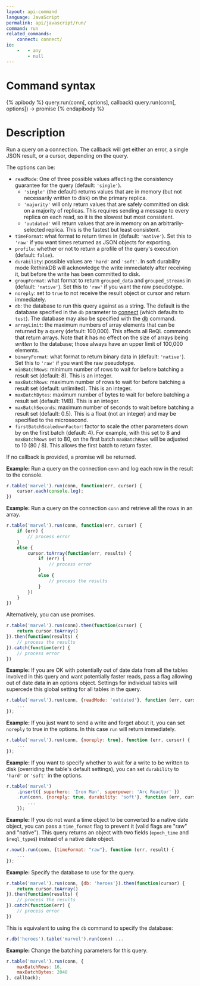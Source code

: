 ```yaml
---
layout: api-command
language: JavaScript
permalink: api/javascript/run/
command: run
related_commands:
    connect: connect/
io:
    -   - any
        - null
---
```


# Command syntax #

{% apibody %}
query.run(conn[, options], callback)
query.run(conn[, options]) &rarr; promise
{% endapibody %}

# Description #

Run a query on a connection. The callback will get either an error, a single JSON
result, or a cursor, depending on the query.

The options can be:

- `readMode`: One of three possible values affecting the consistency guarantee for the query (default: `'single'`).
    - `'single'` (the default) returns values that are in memory (but not necessarily written to disk) on the primary replica.
    - `'majority'` will only return values that are safely committed on disk on a majority of replicas. This requires sending a message to every replica on each read, so it is the slowest but most consistent.
    - `'outdated'` will return values that are in memory on an arbitrarily-selected replica. This is the fastest but least consistent.
- `timeFormat`: what format to return times in (default: `'native'`).
  Set this to `'raw'` if you want times returned as JSON objects for exporting.
- `profile`: whether or not to return a profile of the query's
  execution (default: `false`).
- `durability`: possible values are `'hard'` and `'soft'`. In soft durability mode RethinkDB
will acknowledge the write immediately after receiving it, but before the write has
been committed to disk.
- `groupFormat`: what format to return `grouped_data` and `grouped_streams` in (default: `'native'`).
  Set this to `'raw'` if you want the raw pseudotype.
- `noreply`: set to `true` to not receive the result object or cursor and return immediately.
- `db`: the database to run this query against as a string. The default is the database specified in the `db` parameter to [connect](/api/javascript/connect/) (which defaults to `test`). The database may also be specified with the [db](/api/javascript/db/) command.
- `arrayLimit`: the maximum numbers of array elements that can be returned by a query (default: 100,000). This affects all ReQL commands that return arrays. Note that it has no effect on the size of arrays being _written_ to the database; those always have an upper limit of 100,000 elements.
- `binaryFormat`: what format to return binary data in (default: `'native'`). Set this to `'raw'` if you want the raw pseudotype.
- `minBatchRows`: minimum number of rows to wait for before batching a result set (default: 8). This is an integer.
- `maxBatchRows`: maximum number of rows to wait for before batching a result set (default: unlimited). This is an integer.
- `maxBatchBytes`: maximum number of bytes to wait for before batching a result set (default: 1MB). This is an integer.
- `maxBatchSeconds`: maximum number of seconds to wait before batching a result set (default: 0.5). This is a float (not an integer) and may be specified to the microsecond.
- `firstBatchScaledownFactor`: factor to scale the other parameters down by on the first batch (default: 4). For example, with this set to 8 and `maxBatchRows` set to 80, on the first batch `maxBatchRows` will be adjusted to 10 (80 / 8). This allows the first batch to return faster.

If no callback is provided, a promise will be returned.

__Example:__ Run a query on the connection `conn` and log each row in
the result to the console.

```js
r.table('marvel').run(conn, function(err, cursor) {
    cursor.each(console.log);
})
```

__Example:__ Run a query on the connection `conn` and retrieve all the rows in an
array.

```js
r.table('marvel').run(conn, function(err, cursor) {
    if (err) {
        // process error
    }
    else {
        cursor.toArray(function(err, results) {
            if (err) {
                // process error
            }
            else {
                // process the results
            }
        })
    }
})
```

Alternatively, you can use promises.

```js
r.table('marvel').run(conn).then(function(cursor) {
    return cursor.toArray()
}).then(function(results) {
    // process the results
}).catch(function(err) {
    // process error
})
```


__Example:__ If you are OK with potentially out of date data from all
the tables involved in this query and want potentially faster reads,
pass a flag allowing out of date data in an options object. Settings
for individual tables will supercede this global setting for all
tables in the query.

```js
r.table('marvel').run(conn, {readMode: 'outdated'}, function (err, cursor) {
    ...
});
```

__Example:__ If you just want to send a write and forget about it, you
can set `noreply` to true in the options. In this case `run` will
return immediately.

```js
r.table('marvel').run(conn, {noreply: true}, function (err, cursor) {
    ...
});
```

__Example:__ If you want to specify whether to wait for a write to be
written to disk (overriding the table's default settings), you can set
`durability` to `'hard'` or `'soft'` in the options.

```js
r.table('marvel')
    .insert({ superhero: 'Iron Man', superpower: 'Arc Reactor' })
    .run(conn, {noreply: true, durability: 'soft'}, function (err, cursor) {
        ...
    });
```

__Example:__ If you do not want a time object to be converted to a
native date object, you can pass a `time_format` flag to prevent it
(valid flags are "raw" and "native"). This query returns an object
with two fields (`epoch_time` and `$reql_type$`) instead of a native date
object.

```js
r.now().run(conn, {timeFormat: "raw"}, function (err, result) {
    ...
});
```

__Example:__ Specify the database to use for the query.

```js
r.table('marvel').run(conn, {db: 'heroes'}).then(function(cursor) {
    return cursor.toArray()
}).then(function(results) {
    // process the results
}).catch(function(err) {
    // process error
})
```

This is equivalent to using the `db` command to specify the database:

```js
r.db('heroes').table('marvel').run(conn) ...
```

__Example:__ Change the batching parameters for this query.

```js
r.table('marvel').run(conn, {
    maxBatchRows: 16,
    maxBatchBytes: 2048
}, callback);
```
